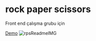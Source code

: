 # rock paper scissors 
Front end çalışma grubu için

[Demo](http://alive-expert.surge.sh)
![rpsReadmeIMG](https://user-images.githubusercontent.com/12174223/71360611-7ae4d180-25a1-11ea-9967-697f2f2ec1b8.png)

